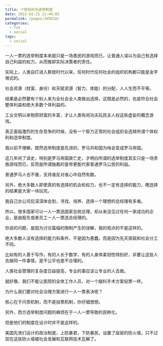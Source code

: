 ```yaml
---
title: 个体权利与选举制度
date: 2022-02-21 22:44:03
permalink: /pages/3d5818/
categories:
  - fun
  - social
tags:
  - social
---
```

一人一票的选举制度本来就只是一场愚民的游戏而已，让普通人误以为自己有选择自己利益的权力，从而推卸实际决策者的责任。

实际上，人类自打进入群居时代以来，任何时代任何社会的组织机构都只能是金字塔式的。

社会资源（财富、身份）和天赋资源（智力、体能）的分配，人人生而不平等。

结果是必然要有个别人来为全社会全人类做出选择，这既是必然的，也是符合社会整体利益和绝大多数个体利益的。

工业文明以来物质财富的丰富，才让人类有闲功夫玩民主人权这些虚妄的概念游戏。

真正面临激烈的生存竞争的时候，没有一个智力正常的社会组织会选择所谓个体权利和选举制度。

我以前不理解，既然选举制度是先进的，罗马共和国为啥会变成罗马帝国。

这几年闲了读史，特别是罗马帝国衰亡史，才明白所谓的选举制度其实只是一场贵族游戏而已，反而是所谓独裁的皇帝更能代表普通罗马公民的利益。

普通罗马人也不傻，支持谁反对谁心中自然有数。

另外，绝大多数人即使真的有选择的机会和权力，也不一定有选择的能力，瞎选择的结果是大家一块玩完。

我自己办公司后深深体会到，寻找、培养、选择一个理想的总经理有多难。

所以，很多国家可以一人一票选国家总统总理，却从来没见过任何一家成功的企业，是由股东或者员工一人一票选总经理的。

你说的问题，是因为讨论篇幅的限制产生的误解，我的观点的不是这样的。

绝大多数人没有选择的能力和条件，不是因为愚蠢，而是因为先天禀赋和社会分工不同。

比如有的人善于写作，有的人长于数学，有的人身体柔韧性特别好，非要让这些人去做同一件事情，是不公平也是不合理的。

人类社会管理的复杂度日益提高，专业的事应该让专业的人去做。

就好像，我们不能让医院的全体工作人员，对一个脑科手术方案投票一样。

为什么我们要对社会治理方案进行一人一票表决呢？

核心在于问责机制，而不是投票机制，你仔细想想。

另外，西方选举制度问题的麻烦在于一人一票导致的民粹化。

但是他们的制度在设计时并不是这样的。

美国先贤们设计的政治制度，上防暴君，下防暴民，设置了层层的防火墙，只不过现在这些防火墙被社会发展和互联网技术瓦解了。